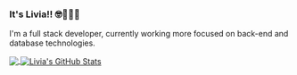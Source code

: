 ### It's Livia!! 🤓👩🏼‍💻

<!--
**liviadpierin/liviadpierin** is a ✨ _special_ ✨ repository because its `README.md` (this file) appears on your GitHub profile.

Here are some ideas to get you started:

- 🔭 I’m currently working on ...
- 🌱 I’m currently learning ...
- 👯 I’m looking to collaborate on ...
- 🤔 I’m looking for help with ...
- 💬 Ask me about ...
- 📫 How to reach me: ...
- 😄 Pronouns: ...
- ⚡ Fun fact: ...
-->
I'm a full stack developer, currently working more focused on back-end and database technologies.

<a href="https://github.com/liviadpierin/liviadpierin">
  <img align="center" src="https://github-readme-stats.vercel.app/api/top-langs/?username=liviadpierin&hide=html,css&layout=compact&theme=highcontrast&hide_border=false" />
</a>  
<a href="https://github.com/liviadpierin/liviadpierin">
  <img align="center" src="https://github-readme-stats.vercel.app/api?username=liviadpierin&show_icons=true&theme=tokyonight" alt="Livia's GitHub Stats" />
</a>  

